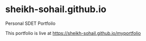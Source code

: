 # sheikh-sohail.github.io
Personal SDET Portfoilo

This portfolio is live at https://sheikh-sohail.github.io/myportfolio